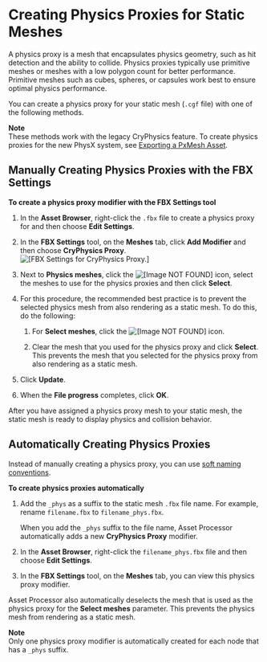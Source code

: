 # Creating Physics Proxies for Static Meshes<a name="char-fbx-export-static-meshes-best-practices-physics"></a>

A physics proxy is a mesh that encapsulates physics geometry, such as hit detection and the ability to collide\. Physics proxies typically use primitive meshes or meshes with a low polygon count for better performance\. Primitive meshes such as cubes, spheres, or capsules work best to ensure optimal physics performance\.

You can create a physics proxy for your static mesh \(`.cgf` file\) with one of the following methods\.

**Note**  
These methods work with the legacy CryPhysics feature\. To create physics proxies for the new PhysX system, see [Exporting a PxMesh Asset](physx-export-physx-mesh-asset.md)\.

## Manually Creating Physics Proxies with the FBX Settings<a name="manually-creating-physics-meshes-with-the-fbx-settings"></a>

**To create a physics proxy modifier with the **FBX Settings** tool**

1. In the **Asset Browser**, right\-click the `.fbx` file to create a physics proxy for and then choose **Edit Settings**\.

1. In the **FBX Settings** tool, on the **Meshes** tab, click **Add Modifier** and then choose **CryPhysics Proxy**\.  
![\[FBX Settings for CryPhysics Proxy.\]](http://docs.aws.amazon.com/lumberyard/latest/userguide/images/char-fbx-export-static-meshes.png)

1. Next to **Physics meshes**, click the ![\[Image NOT FOUND\]](http://docs.aws.amazon.com/lumberyard/latest/userguide/images/hierarchy-icon.png) icon, select the meshes to use for the physics proxies and then click **Select**\.

1. For this procedure, the recommended best practice is to prevent the selected physics mesh from also rendering as a static mesh\. To do this, do the following:

   1. For **Select meshes**, click the ![\[Image NOT FOUND\]](http://docs.aws.amazon.com/lumberyard/latest/userguide/images/hierarchy-icon.png) icon\.

   1. Clear the mesh that you used for the physics proxy and click **Select**\. This prevents the mesh that you selected for the physics proxy from also rendering as a static mesh\.

1. Click **Update**\.

1. When the **File progress** completes, click **OK**\.

After you have assigned a physics proxy mesh to your static mesh, the static mesh is ready to display physics and collision behavior\.

## Automatically Creating Physics Proxies<a name="char-fbx-export-static-meshes-best-practices-physics-soft-naming"></a>

Instead of manually creating a physics proxy, you can use [soft naming conventions](char-fbx-importer-soft-naming.md)\. 

**To create physics proxies automatically**

1. Add the `_phys` as a suffix to the static mesh `.fbx` file name\. For example, rename `filename.fbx` to `filename_phys.fbx`\. 

   When you add the `_phys` suffix to the file name, Asset Processor automatically adds a new **CryPhysics Proxy** modifier\.

1. In the **Asset Browser**, right\-click the `filename_phys.fbx` file and then choose **Edit Settings**\.

1. In the **FBX Settings** tool, on the **Meshes** tab, you can view this physics proxy modifier\. 

Asset Processor also automatically deselects the mesh that is used as the physics proxy for the **Select meshes** parameter\. This prevents the physics mesh from rendering as a static mesh\.

**Note**  
Only one physics proxy modifier is automatically created for each node that has a `_phys` suffix\.